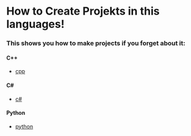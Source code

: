 # How to Create Projekts in this languages!

### This shows you how to make projects if you forget about it:

#### C++
- [cpp](c_cpp/)

#### C#
- [c#](csharp/)

#### Python
- [python](python/)

